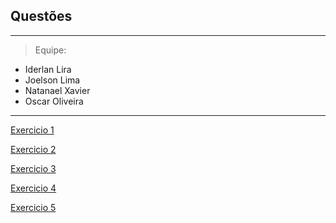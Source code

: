 ## Questões

---

> Equipe:

- Iderlan Lira
- Joelson Lima
- Natanael Xavier
- Oscar Oliveira

---

[Exercicio 1](exec1.php)

[Exercicio 2](exec2.php)

[Exercicio 3](exec3.php)

[Exercicio 4](exec4.php)

[Exercicio 5](exec5.php)
